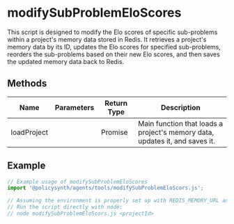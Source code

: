 # modifySubProblemEloScores

This script is designed to modify the Elo scores of specific sub-problems within a project's memory data stored in Redis. It retrieves a project's memory data by its ID, updates the Elo scores for specified sub-problems, reorders the sub-problems based on their new Elo scores, and then saves the updated memory data back to Redis.

## Methods

| Name         | Parameters | Return Type | Description                                                                 |
|--------------|------------|-------------|-----------------------------------------------------------------------------|
| loadProject  |            | Promise<void> | Main function that loads a project's memory data, updates it, and saves it. |

## Example

```javascript
// Example usage of modifySubProblemEloScores
import '@policysynth/agents/tools/modifySubProblemEloScors.js';

// Assuming the environment is properly set up with REDIS_MEMORY_URL and the project ID is passed as a command-line argument
// Run the script directly with node:
// node modifySubProblemEloScors.js <projectId>
```
